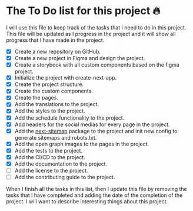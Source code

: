 # The To Do list for this project 🔥

I will use this file to keep track of the tasks that I need to do in this project. This file will be updated as I progress in the project and it will show all progress that I have made in the project.

- [x] Create a new repository on GitHub.
- [x] Create a new project in Figma and design the project.
- [x] Create a storybook with all custom components based on the figma project.
- [x] Initialize the project with create-next-app.
- [x] Create the project structure.
- [x] Create the custom components.
- [x] Create the pages.
- [x] Add the translations to the project.
- [x] Add the styles to the project.
- [x] Add the schedule functionality to the project.
- [x] Add headers for the social medias for every page in the project.
- [x] Add the [next-sitemap](https://www.npmjs.com/package/next-sitemap) package to the project and init new config to generate sitemaps and robots.txt.
- [x] Add the open graph images to the pages in the project.
- [x] Add the tests to the project.
- [x] Add the CI/CD to the project.
- [x] Add the documentation to the project.
- [ ] Add the license to the project.
- [ ] Add the contributing guide to the project.

When I finish all the tasks in this list, then I update this file by removing the tasks that I have completed and adding the date of the completion of the project. I will want to describe interesting things about this project.
